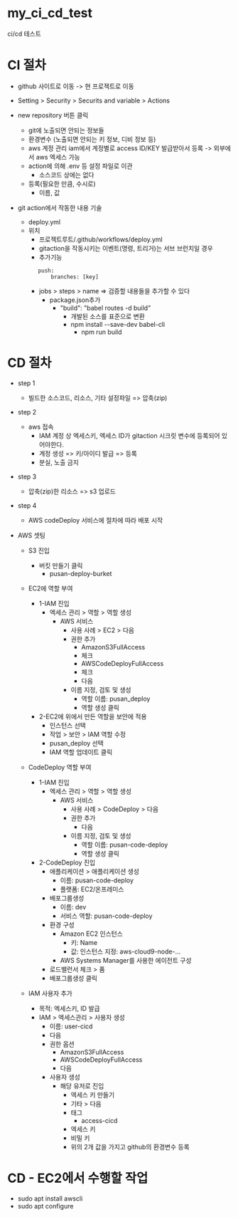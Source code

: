 # my_ci_cd_test
ci/cd 테스트

# CI 절차
- github 사이트로 이동 -> 현 프로젝트로 이동
- Setting > Security > Securits and variable > Actions
- new repository 버튼 클릭
  - git에 노출되면 안되는 정보들 
  - 환경변수 (노출되면 안되는 키 정보, 디비 정보 등)
  - aws 계정 관리 iam에서 계정별로 access ID/KEY 발급받아서 등록 -> 외부에서 aws 엑세스 가능
  - action에 의해 .env 등 설정 파일로 이관
    - 소스코드 상에는 없다
  - 등록(필요한 만큼, 수시로)
    - 이름, 값
  
- git action에서 작동한 내용 기술
  - deploy.yml
  - 위치
    - 프로젝트루트/.github/workflows/deploy.yml
    - gitaction을 작동시키는 이벤트(명령, 트리거)는 서브 브런치일 경우
    - 추가기능
     ```
        push:
            branches: [key]
    ```
    - jobs > steps > name => 검증할 내용들을 추가할 수 있다
      - package.json추가
        - "build": "babel routes -d build"
          - 개발된 소스를 표준으로 변환
          - npm install --save-dev babel-cli
            - npm run build

# CD 절차
- step 1
  - 빌드한 소스코드, 리소스, 기타 설정파일 => 압축(zip)

- step 2 
  - aws 접속
    - IAM 계정 상 엑세스키, 엑세스 ID가 gitaction 시크릿 변수에 등록되어 있어야한다.
    - 계정 생성 => 키/아이디 발급 => 등록
    - 분실, 노출 금지

- step 3
  - 압축(zip)한 리소스 => s3 업로드
  
- step 4
  - AWS codeDeploy 서비스에 절차에 따라 배포 시작

- AWS 셋팅
  - S3 진입
    - 버킷 만들기 클릭
      - pusan-deploy-burket
  
  - EC2에 역할 부여
    - 1-IAM 진입
      - 엑세스 관리 > 역할 > 역할 생성
        - AWS 서비스
          - 사용 사례 > EC2 > 다음
          - 권한 추가
            - AmazonS3FullAccess
            - 체크
            - AWSCodeDeployFullAccess
            - 체크
            - 다음
          - 이름 지정, 검토 및 생성
            - 역할 이름: pusan_deploy
            - 역할 생성 클릭
    - 2-EC2에 위에서 만든 역할을 보안에 적용
      - 인스턴스 선택
      - 작업 > 보안 > IAM 역할 수정
      - pusan_deploy 선택
      - IAM 역할 업데이트 클릭
  
  - CodeDeploy 역할 부여
    - 1-IAM 진입
      - 엑세스 관리 > 역할 > 역할 생성
        - AWS 서비스
          - 사용 사례 > CodeDeploy > 다음
          - 권한 추가
            - 다음
          - 이름 지정, 검토 및 생성
            - 역할 이름: pusan-code-deploy
            - 역할 생성 클릭
    - 2-CodeDeploy 진입
      - 애플리케이션 > 애플리케이션 생성
        - 이름: pusan-code-deploy
        - 플랫폼: EC2/온프레미스
      - 배포그룹생성
        - 이름: dev
        - 서비스 역할: pusan-code-deploy
      - 환경 구성
        - Amazon EC2 인스턴스
          - 키: Name
          - 값: 인스턴스 지정: aws-cloud9-node-...
        - AWS Systems Manager를 사용한 에이전트 구성
      - 로드밸런서 체크 > 품
      - 배포그룹생성 클릭
  - IAM 사용자 추가
    - 목적: 엑세스키, ID 발급
    - IAM > 엑세스관리 > 사용자 생성
      - 이름: user-cicd
      - 다음
      - 권한 옵션
        - AmazonS3FullAccess
        - AWSCodeDeployFullAccess
        - 다음
      - 사용자 생성
        - 해당 유저로 진입
          - 엑세스 키 만들기
          - 기타 > 다음
          - 태그
            - access-cicd
          - 엑세스 키
          - 비밀 키
          - 위의 2개 값을 가지고 github의 환경변수 등록

# CD - EC2에서 수행할 작업
- sudo apt install awscli
- sudo apt configure
